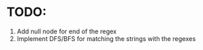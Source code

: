 # TODO:
1. Add null node for end of the regex
1. Implement DFS/BFS for matching the strings with the regexes